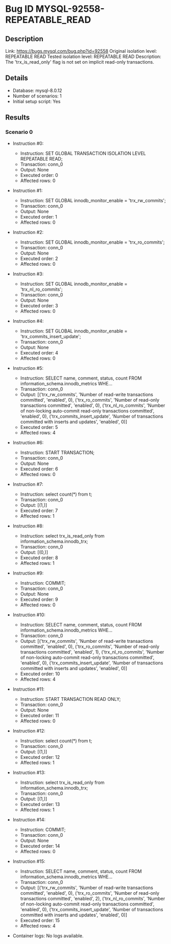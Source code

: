 # Bug ID MYSQL-92558-REPEATABLE_READ

## Description

Link:                     https://bugs.mysql.com/bug.php?id=92558
Original isolation level: REPEATABLE READ
Tested isolation level:   REPEATABLE READ
Description:              The 'trx_is_read_only' flag is not set on implicit read-only transactions.


## Details
 * Database: mysql-8.0.12
 * Number of scenarios: 1
 * Initial setup script: Yes

## Results
### Scenario 0
 * Instruction #0:
     - Instruction:  SET GLOBAL TRANSACTION ISOLATION LEVEL REPEATABLE READ;
     - Transaction: conn_0
     - Output: None
     - Executed order: 0
     - Affected rows: 0
 * Instruction #1:
     - Instruction:  SET GLOBAL innodb_monitor_enable = 'trx_rw_commits';
     - Transaction: conn_0
     - Output: None
     - Executed order: 1
     - Affected rows: 0
 * Instruction #2:
     - Instruction:  SET GLOBAL innodb_monitor_enable = 'trx_ro_commits';
     - Transaction: conn_0
     - Output: None
     - Executed order: 2
     - Affected rows: 0
 * Instruction #3:
     - Instruction:  SET GLOBAL innodb_monitor_enable = 'trx_nl_ro_commits';
     - Transaction: conn_0
     - Output: None
     - Executed order: 3
     - Affected rows: 0
 * Instruction #4:
     - Instruction:  SET GLOBAL innodb_monitor_enable = 'trx_commits_insert_update';
     - Transaction: conn_0
     - Output: None
     - Executed order: 4
     - Affected rows: 0
 * Instruction #5:
     - Instruction:  SELECT name, comment, status, count FROM information_schema.innodb_metrics  WHE...
     - Transaction: conn_0
     - Output: [('trx_rw_commits', 'Number of read-write transactions  committed', 'enabled', 0), ('trx_ro_commits', 'Number of read-only transactions committed', 'enabled', 0), ('trx_nl_ro_commits', 'Number of non-locking auto-commit read-only transactions committed', 'enabled', 0), ('trx_commits_insert_update', 'Number of transactions committed with inserts and updates', 'enabled', 0)]
     - Executed order: 5
     - Affected rows: 4
 * Instruction #6:
     - Instruction:  START TRANSACTION;
     - Transaction: conn_0
     - Output: None
     - Executed order: 6
     - Affected rows: 0
 * Instruction #7:
     - Instruction:  select count(*) from t;
     - Transaction: conn_0
     - Output: [(1,)]
     - Executed order: 7
     - Affected rows: 1
 * Instruction #8:
     - Instruction:  select trx_is_read_only from information_schema.innodb_trx;
     - Transaction: conn_0
     - Output: [(0,)]
     - Executed order: 8
     - Affected rows: 1
 * Instruction #9:
     - Instruction:  COMMIT;
     - Transaction: conn_0
     - Output: None
     - Executed order: 9
     - Affected rows: 0
 * Instruction #10:
     - Instruction:  SELECT name, comment, status, count FROM information_schema.innodb_metrics  WHE...
     - Transaction: conn_0
     - Output: [('trx_rw_commits', 'Number of read-write transactions  committed', 'enabled', 0), ('trx_ro_commits', 'Number of read-only transactions committed', 'enabled', 1), ('trx_nl_ro_commits', 'Number of non-locking auto-commit read-only transactions committed', 'enabled', 0), ('trx_commits_insert_update', 'Number of transactions committed with inserts and updates', 'enabled', 0)]
     - Executed order: 10
     - Affected rows: 4
 * Instruction #11:
     - Instruction:  START TRANSACTION READ ONLY;
     - Transaction: conn_0
     - Output: None
     - Executed order: 11
     - Affected rows: 0
 * Instruction #12:
     - Instruction:  select count(*) from t;
     - Transaction: conn_0
     - Output: [(1,)]
     - Executed order: 12
     - Affected rows: 1
 * Instruction #13:
     - Instruction:  select trx_is_read_only from information_schema.innodb_trx;
     - Transaction: conn_0
     - Output: [(1,)]
     - Executed order: 13
     - Affected rows: 1
 * Instruction #14:
     - Instruction:  COMMIT;
     - Transaction: conn_0
     - Output: None
     - Executed order: 14
     - Affected rows: 0
 * Instruction #15:
     - Instruction:  SELECT name, comment, status, count FROM information_schema.innodb_metrics  WHE...
     - Transaction: conn_0
     - Output: [('trx_rw_commits', 'Number of read-write transactions  committed', 'enabled', 0), ('trx_ro_commits', 'Number of read-only transactions committed', 'enabled', 2), ('trx_nl_ro_commits', 'Number of non-locking auto-commit read-only transactions committed', 'enabled', 0), ('trx_commits_insert_update', 'Number of transactions committed with inserts and updates', 'enabled', 0)]
     - Executed order: 15
     - Affected rows: 4

 * Container logs:
   No logs available.
